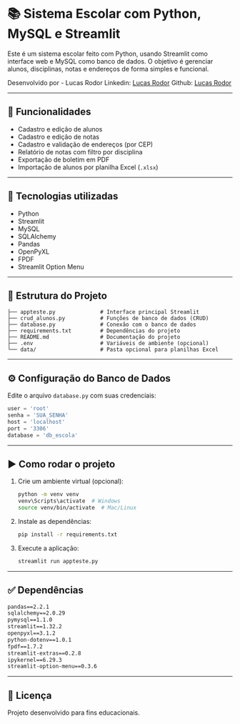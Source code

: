 # 📚 Sistema Escolar com Python, MySQL e Streamlit

Este é um sistema escolar feito com Python, usando Streamlit como interface web e MySQL como banco de dados. O objetivo é gerenciar alunos, disciplinas, notas e endereços de forma simples e funcional.

Desenvolvido por - 
Lucas Rodor
   Linkedin: [Lucas Rodor](https://www.linkedin.com/in/lucasrodor/)
   Github: [Lucas Rodor](https://github.com/lucasrodor)

---

## 🚀 Funcionalidades

- Cadastro e edição de alunos
- Cadastro e edição de notas
- Cadastro e validação de endereços (por CEP)
- Relatório de notas com filtro por disciplina
- Exportação de boletim em PDF
- Importação de alunos por planilha Excel (`.xlsx`)

---

## 🧰 Tecnologias utilizadas

- Python
- Streamlit
- MySQL
- SQLAlchemy
- Pandas
- OpenPyXL
- FPDF
- Streamlit Option Menu

---

## 📁 Estrutura do Projeto

```
├── appteste.py              # Interface principal Streamlit
├── crud_alunos.py           # Funções de banco de dados (CRUD)
├── database.py              # Conexão com o banco de dados
├── requirements.txt         # Dependências do projeto
├── README.md                # Documentação do projeto
├── .env                     # Variáveis de ambiente (opcional)
└── data/                    # Pasta opcional para planilhas Excel
```

---

## ⚙️ Configuração do Banco de Dados

Edite o arquivo `database.py` com suas credenciais:

```python
user = 'root'
senha = 'SUA_SENHA'
host = 'localhost'
port = '3306'
database = 'db_escola'
```

---

## ▶️ Como rodar o projeto

1. Crie um ambiente virtual (opcional):
   ```bash
   python -m venv venv
   venv\Scripts\activate  # Windows
   source venv/bin/activate  # Mac/Linux
   ```

2. Instale as dependências:
   ```bash
   pip install -r requirements.txt
   ```

3. Execute a aplicação:
   ```bash
   streamlit run appteste.py
   ```

---

## ✅ Dependências

```txt
pandas==2.2.1
sqlalchemy==2.0.29
pymysql==1.1.0
streamlit==1.32.2
openpyxl==3.1.2
python-dotenv==1.0.1
fpdf==1.7.2
streamlit-extras==0.2.8
ipykernel==6.29.3
streamlit-option-menu==0.3.6
```

---

## 📄 Licença

Projeto desenvolvido para fins educacionais.
